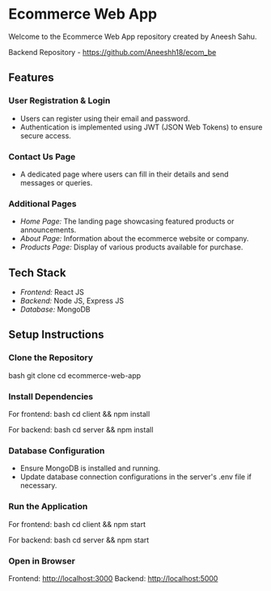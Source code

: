 # Ecommerce Web App

Welcome to the Ecommerce Web App repository created by Aneesh Sahu.

Backend Repository - https://github.com/Aneeshh18/ecom_be

## Features
### User Registration & Login
- Users can register using their email and password.
- Authentication is implemented using JWT (JSON Web Tokens) to ensure secure access.

### Contact Us Page
- A dedicated page where users can fill in their details and send messages or queries.

### Additional Pages
- *Home Page:* The landing page showcasing featured products or announcements.
- *About Page:* Information about the ecommerce website or company.
- *Products Page:* Display of various products available for purchase.

## Tech Stack
- *Frontend:* React JS
- *Backend:* Node JS, Express JS
- *Database:* MongoDB

## Setup Instructions
### Clone the Repository
bash
git clone
cd ecommerce-web-app


### Install Dependencies
For frontend:
bash
cd client && npm install

For backend:
bash
cd server && npm install


### Database Configuration
- Ensure MongoDB is installed and running.
- Update database connection configurations in the server's .env file if necessary.

### Run the Application
For frontend:
bash
cd client && npm start

For backend:
bash
cd server && npm start


### Open in Browser
Frontend: [http://localhost:3000](http://localhost:3000)
Backend: [http://localhost:5000](http://localhost:5000)

